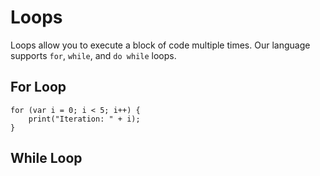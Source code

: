 # Loops

Loops allow you to execute a block of code multiple times. Our language supports `for`, `while`, and `do while` loops.

## For Loop

```our_language
for (var i = 0; i < 5; i++) {
    print("Iteration: " + i);
}
```

## While Loop

